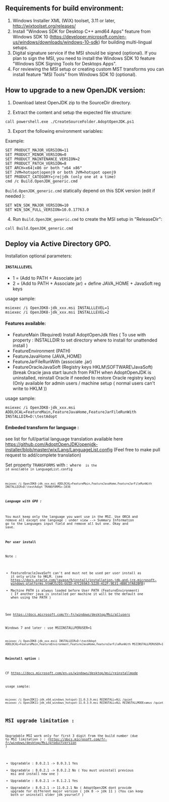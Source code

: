 ## Requirements for build environment:

1. Windows Installer XML (WiX) toolset, 3.11 or later, http://wixtoolset.org/releases/
2. Install "Windows SDK for Desktop C++ amd64 Apps" feature from Windows SDK 10 (https://developer.microsoft.com/en-us/windows/downloads/windows-10-sdk) for building multi-lingual setups.
3. Digital signature service if the MSI should be signed (optional). If you plan to sign the MSI, you need to install the Windows SDK 10 feature "Windows SDK Signing Tools for Desktops Apps".
4. For reviewing the MSI setup or creating custom MST transforms you can install feature "MSI Tools" from Windows SDK 10 (optional).


## How to upgrade to a new OpenJDK version:

1. Download latest OpenJDK zip to the SourceDir directory.

2. Extract the content and setup the expected file structure:

```batch
call powershell.exe ./CreateSourceFolder.AdoptOpenJDK.ps1
```

3. Export the following environment variables:

  Example:
  ```batch
  SET PRODUCT_MAJOR_VERSION=11
  SET PRODUCT_MINOR_VERSION=0
  SET PRODUCT_MAINTENANCE_VERSION=2
  SET PRODUCT_PATCH_VERSION=8
  SET ARCH=x64|x86 or both "x64 x86"
  SET JVM=hotspot|openj9 or both JVM=hotspot openj9
  SET PRODUCT_CATEGORY=jre|jdk (only one at a time)
  cmd /c Build.OpenJDK_generic.cmd
  ```

 `Build.OpenJDK_generic.cmd` statically depend on this SDK version (edit if needed ):
  ```batch
  SET WIN_SDK_MAJOR_VERSION=10
  SET WIN_SDK_FULL_VERSION=10.0.17763.0
  ```

4. Run `Build.OpenJDK_generic.cmd` to create the MSI setup in "ReleaseDir":

```batch
call Build.OpenJDK_generic.cmd
```

## Deploy via Active Directory GPO.

Installation optional parameters:

#### `INSTALLLEVEL`
- 1 = (Add to PATH + Associate jar)
- 2 = (Add to PATH + Associate jar) + define JAVA_HOME + JavaSoft reg keys

usage sample: 
```batch
msiexec /i OpenJDK8-jdk_xxx.msi INSTALLLEVEL=1
msiexec /i OpenJDK8-jdk_xxx.msi INSTALLLEVEL=2
```

#### Features available:
- FeatureMain (Required) Install AdoptOpenJdk files ( To use with property : INSTALLDIR to set directory where to install for unattended install )
- FeatureEnvironment (PATH)
- FeatureJavaHome (JAVA_HOME)
- FeatureJarFileRunWith (associate .jar)
- FeatureOracleJavaSoft (Registry keys HKLM\SOFTWARE\JavaSoft\) (break Oracle java start launch from PATH when AdoptOpenJDK is uninstalled, reinstall Oracle if needed to restore Oracle registry keys) (Only available for admin users / machine setup ( normal users can't write to HKLM ))

usage sample:
```batch
msiexec /i OpenJDK8-jdk_xxx.msi ADDLOCAL=FeatureMain,FeatureJavaHome,FeatureJarFileRunWith INSTALLDIR=D:\testAdopt
```

#### Embeded transform for language :

see list for full/partial language translation available here https://github.com/AdoptOpenJDK/openjdk-installer/blob/master/wix/Lang/LanguageList.config
(Feel free to make pull request to add/complete translation)

Set property `TRANSFORMS` with :<code> where <code> is the id available in LanguageList.config

```batch
msiexec /i OpenJDK8-jdk_xxx.msi ADDLOCAL=FeatureMain,FeatureJavaHome,FeatureJarFileRunWith INSTALLDIR=D:\testAdopt TRANSFORMS=:1036
```

##### Language with GPO :
 You must keep only the language you want use in the MSI.
 Use ORCA and remove all except one language : under view --> Summary Information go to the Languages input field and remove all but one. Okay and save.


#### Per user install

Note : 
- FeatureOracleJavaSoft can't and must not be used per user install as it only write to HKLM. (see https://docs.oracle.com/javase/9/install/installation-jdk-and-jre-microsoft-windows-platforms.htm#JSJIG-GUID-47C269A3-5220-412F-9E31-4B8C37A82BFB)
- Machine PATH is always loaded before User PATH (FeatureEnvironment) ( If another java is installed per machine it will be the default one when using the PATH )


See https://docs.microsoft.com/fr-fr/windows/desktop/Msi/allusers

Windows 7 and later : use MSIINSTALLPERUSER=1
```batch
msiexec /i OpenJDK8-jdk_xxx.msii INSTALLDIR=D:\testAdopt ADDLOCAL=FeatureMain,FeatureEnvironment,FeatureJavaHome,FeatureJarFileRunWith MSIINSTALLPERUSER=1
```

#### Reinstall option :
CF https://docs.microsoft.com/en-us/windows/desktop/msi/reinstallmode

usage sample:
```batch
msiexec /i OpenJDK11-jdk_x64_windows_hotspot-11.0.3.9.msi REINSTALL=ALL /quiet
msiexec /i OpenJDK11-jdk_x64_windows_hotspot-11.0.3.9.msi REINSTALL=ALL REINSTALLMODE=amus /quiet
```

## MSI upgrade limitation :
Upgradable MSI work only for first 3 digit from the build number (due to MSI limitation ) :  (https://docs.microsoft.com/fr-fr/windows/desktop/Msi/productversion )

* Upgradable : 8.0.2.1 -> 8.0.3.1 Yes
* Upgradable : 8.0.2.1 -> 8.0.2.2 No ( You must uninstall previous msi and install new one )
* Upgradable : 8.0.2.1 -> 8.1.2.1 Yes
* Upgradable : 8.0.2.1 -> 11.0.2.1 No  ( AdoptOpenJDK dont provide upgrade for different major version ( jdk 8 -> jdk 11 ) (You can keep both or uninstall older jdk yourself )
